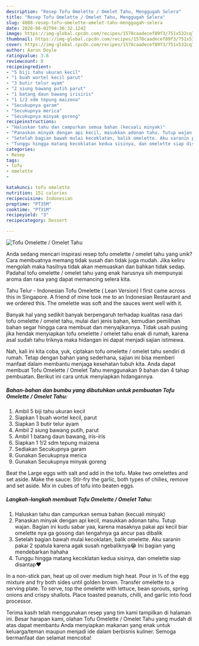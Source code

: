 ```yaml
---
description: "Resep Tofu Omelette / Omelet Tahu, Menggugah Selera"
title: "Resep Tofu Omelette / Omelet Tahu, Menggugah Selera"
slug: 4088-resep-tofu-omelette-omelet-tahu-menggugah-selera
date: 2020-06-02T04:36:32.124Z
image: https://img-global.cpcdn.com/recipes/1578caadecef89f3/751x532cq70/tofu-omelette-omelet-tahu-foto-resep-utama.jpg
thumbnail: https://img-global.cpcdn.com/recipes/1578caadecef89f3/751x532cq70/tofu-omelette-omelet-tahu-foto-resep-utama.jpg
cover: https://img-global.cpcdn.com/recipes/1578caadecef89f3/751x532cq70/tofu-omelette-omelet-tahu-foto-resep-utama.jpg
author: Aaron Doyle
ratingvalue: 3.8
reviewcount: 8
recipeingredient:
- "5 biji tahu ukuran kecil"
- "1 buah wortel kecil parut"
- "3 butir telur ayam"
- "2 siung bawang putih parut"
- "1 batang daun bawang irisiris"
- "1 1/2 sdm tepung maizena"
- "Secukupnya garam"
- "Secukupnya merica"
- "Secukupnya minyak goreng"
recipeinstructions:
- "Haluskan tahu dan campurkan semua bahan (kecuali minyak)"
- "Panaskan minyak dengan api kecil, masukkan adonan tahu. Tutup wajan. Bagian ini kudu sabar yaa, karena masaknya pakai api kecil biar omelette nya ga gosong dan tengahnya ga ancur pas dibalik"
- "Setelah bagian bawah mulai kecoklatan, balik omelette. Aku saranin pakai 2 spatula karena agak susah ngebaliknya😂 Ini bagian yang mendebarkan hahaha"
- "Tunggu hingga matang kecoklatan kedua sisinya, dan omelette siap disantap❤️"
categories:
- Resep
tags:
- tofu
- omelette
- 

katakunci: tofu omelette  
nutrition: 151 calories
recipecuisine: Indonesian
preptime: "PT35M"
cooktime: "PT31M"
recipeyield: "3"
recipecategory: Dessert

---
```



![Tofu Omelette / Omelet Tahu](https://img-global.cpcdn.com/recipes/1578caadecef89f3/751x532cq70/tofu-omelette-omelet-tahu-foto-resep-utama.jpg)

Anda sedang mencari inspirasi resep tofu omelette / omelet tahu yang unik? Cara membuatnya memang tidak susah dan tidak juga mudah. Jika keliru mengolah maka hasilnya tidak akan memuaskan dan bahkan tidak sedap. Padahal tofu omelette / omelet tahu yang enak harusnya sih mempunyai aroma dan rasa yang dapat memancing selera kita.

Tahu Telur - Indonesian Tofu Omelette ( Lean Version) I first came across this in Singapore. A friend of mine took me to an Indonesian Restaurant and we ordered this. The omelette was soft and the sauces went well with it.

Banyak hal yang sedikit banyak berpengaruh terhadap kualitas rasa dari tofu omelette / omelet tahu, mulai dari jenis bahan, kemudian pemilihan bahan segar hingga cara membuat dan menyajikannya. Tidak usah pusing jika hendak menyiapkan tofu omelette / omelet tahu enak di rumah, karena asal sudah tahu triknya maka hidangan ini dapat menjadi sajian istimewa.


Nah, kali ini kita coba, yuk, ciptakan tofu omelette / omelet tahu sendiri di rumah. Tetap dengan bahan yang sederhana, sajian ini bisa memberi manfaat dalam membantu menjaga kesehatan tubuh kita. Anda dapat membuat Tofu Omelette / Omelet Tahu menggunakan 9 bahan dan 4 tahap pembuatan. Berikut ini cara untuk menyiapkan hidangannya.

<!--inarticleads1-->

##### Bahan-bahan dan bumbu yang dibutuhkan untuk pembuatan Tofu Omelette / Omelet Tahu:

1. Ambil 5 biji tahu ukuran kecil
1. Siapkan 1 buah wortel kecil, parut
1. Siapkan 3 butir telur ayam
1. Ambil 2 siung bawang putih, parut
1. Ambil 1 batang daun bawang, iris-iris
1. Siapkan 1 1/2 sdm tepung maizena
1. Sediakan Secukupnya garam
1. Gunakan Secukupnya merica
1. Gunakan Secukupnya minyak goreng


Beat the Large eggs with salt and add in the tofu. Make two omelettes and set aside. Make the sauce: Stir-fry the garlic, both types of chilies, remove and set aside. Mix in cubes of tofu into beaten eggs. 

<!--inarticleads2-->

##### Langkah-langkah membuat Tofu Omelette / Omelet Tahu:

1. Haluskan tahu dan campurkan semua bahan (kecuali minyak)
1. Panaskan minyak dengan api kecil, masukkan adonan tahu. Tutup wajan. Bagian ini kudu sabar yaa, karena masaknya pakai api kecil biar omelette nya ga gosong dan tengahnya ga ancur pas dibalik
1. Setelah bagian bawah mulai kecoklatan, balik omelette. Aku saranin pakai 2 spatula karena agak susah ngebaliknya😂 Ini bagian yang mendebarkan hahaha
1. Tunggu hingga matang kecoklatan kedua sisinya, dan omelette siap disantap❤️


In a non-stick pan, heat up oil over medium high heat. Pour in ⅓ of the egg mixture and fry both sides until golden brown. Transfer omelette to a serving plate. To serve, top the omelette with lettuce, bean sprouts, spring onions and crispy shallots. Place toasted peanuts, chilli, and garlic into food processor. 

Terima kasih telah menggunakan resep yang tim kami tampilkan di halaman ini. Besar harapan kami, olahan Tofu Omelette / Omelet Tahu yang mudah di atas dapat membantu Anda menyiapkan makanan yang enak untuk keluarga/teman maupun menjadi ide dalam berbisnis kuliner. Semoga bermanfaat dan selamat mencoba!
